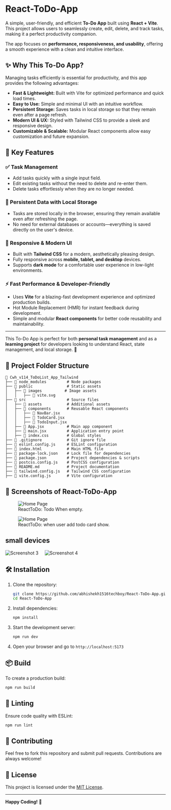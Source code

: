 # React-ToDo-App

A simple, user-friendly, and efficient **To-Do App** built using **React + Vite**. This project allows users to seamlessly create, edit, delete, and track tasks, making it a perfect productivity companion.

The app focuses on **performance, responsiveness, and usability**, offering a smooth experience with a clean and intuitive interface.

## ✨ Why This To-Do App?

Managing tasks efficiently is essential for productivity, and this app provides the following advantages:

- **Fast & Lightweight:** Built with Vite for optimized performance and quick load times.
- **Easy to Use:** Simple and minimal UI with an intuitive workflow.
- **Persistent Storage:** Saves tasks in local storage so that they remain even after a page refresh.
- **Modern UI & UX:** Styled with Tailwind CSS to provide a sleek and responsive design.
- **Customizable & Scalable:** Modular React components allow easy customization and future expansion.

## 🚀 Key Features

### ✅ Task Management

- Add tasks quickly with a single input field.
- Edit existing tasks without the need to delete and re-enter them.
- Delete tasks effortlessly when they are no longer needed.


### 💾 Persistent Data with Local Storage

- Tasks are stored locally in the browser, ensuring they remain available even after refreshing the page.
- No need for external databases or accounts—everything is saved directly on the user's device.

### 📱 Responsive & Modern UI

- Built with **Tailwind CSS** for a modern, aesthetically pleasing design.
- Fully responsive across **mobile, tablet, and desktop** devices.
- Supports **dark mode** for a comfortable user experience in low-light environments.

### ⚡ Fast Performance & Developer-Friendly

- Uses **Vite** for a blazing-fast development experience and optimized production builds.
- Hot Module Replacement (HMR) for instant feedback during development.
- Simple and modular **React components** for better code reusability and maintainability.

---

This To-Do App is perfect for both **personal task management** and as a **learning project** for developers looking to understand React, state management, and local storage. 🚀

## 📂 Project Folder Structure

```
📂 Cwh_v114_ToDoList_App_Tailwind
├── 📂 node_modules         # Node packages
├── 📂 public               # Static assets
│   ├── 📂 images          # Image assets
│   │   ├── 📜 vite.svg
├── 📂 src                  # Source files
│   ├── 📂 assets           # Additional assets
│   ├── 📂 components       # Reusable React components
│   │   ├── 📜 NavBar.jsx
│   │   ├── 📜 TodoCard.jsx
│   │   ├── 📜 TodoInput.jsx
│   ├── 📜 App.jsx          # Main app component
│   ├── 📜 main.jsx         # Application entry point
│   ├── 📜 index.css        # Global styles
├── 📜 .gitignore           # Git ignore file
├── 📜 eslint.config.js     # ESLint configuration
├── 📜 index.html           # Main HTML file
├── 📜 package-lock.json    # Lock file for dependencies
├── 📜 package.json         # Project dependencies & scripts
├── 📜 postcss.config.js    # PostCSS configuration
├── 📜 README.md            # Project documentation
├── 📜 tailwind.config.js   # Tailwind CSS configuration
├── 📜 vite.config.js       # Vite configuration
```

## 📸 Screenshots of React-ToDo-App

<figure>
  <img src="public/images/todo1.png" alt="Home Page" />
  <figcaption>ReactToDo: Todo When empty.</figcaption>
</figure>

<figure>
  <img src="public/images/todo2.png" alt="Home Page" />
  <figcaption>ReactToDo: when user add todo card show.</figcaption>
</figure>

## small devices

![Screenshot 3](public/images/todo3.png)
&nbsp; &nbsp;
![Screenshot 4](public/images/todo4.png)

## 🛠 Installation

1. Clone the repository:
   ```sh
   git clone https://github.com/abhishekh1516techboy/React-ToDo-App.git
   cd React-ToDo-App
   ```
2. Install dependencies:
   ```sh
   npm install
   ```
3. Start the development server:
   ```sh
   npm run dev
   ```
4. Open your browser and go to `http://localhost:5173`

## 📦 Build

To create a production build:

```sh
npm run build
```

## 🧹 Linting

Ensure code quality with ESLint:

```sh
npm run lint
```

## 🤝 Contributing

Feel free to fork this repository and submit pull requests. Contributions are always welcome!

## 📜 License

This project is licensed under the [MIT License](LICENSE).

---

**Happy Coding!** 🎯
